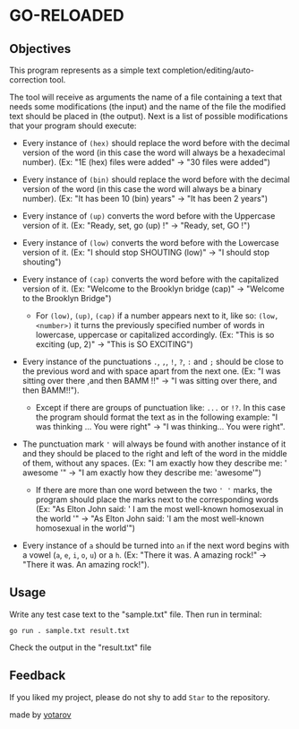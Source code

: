 # GO-RELOADED

## Objectives

This program represents as a simple text completion/editing/auto-correction tool.

The tool will receive as arguments the name of a file containing a text that needs some modifications (the input) and the name of the file the modified text should be placed in (the output). Next is a list of possible modifications that your program should execute:

* Every instance of `(hex)` should replace the word before with the decimal version of the word (in this case the word will always be a hexadecimal number). (Ex: "1E (hex) files were added" -> "30 files were added")

* Every instance of `(bin)` should replace the word before with the decimal version of the word (in this case the word will always be a binary number). (Ex: "It has been 10 (bin) years" -> "It has been 2 years")

* Every instance of `(up)` converts the word before with the Uppercase version of it. (Ex: "Ready, set, go (up) !" -> "Ready, set, GO !")

* Every instance of `(low)` converts the word before with the Lowercase version of it. (Ex: "I should stop SHOUTING (low)" -> "I should stop shouting")

* Every instance of `(cap)` converts the word before with the capitalized version of it. (Ex: "Welcome to the Brooklyn bridge (cap)" -> "Welcome to the Brooklyn Bridge")
        
    - For `(low)`, `(up)`, `(cap)` if a number appears next to it, like so: `(low, <number>)` it turns the previously specified number of words in lowercase, uppercase or capitalized accordingly. (Ex: "This is so exciting (up, 2)" -> "This is SO EXCITING")

* Every instance of the punctuations `.`, `,`, `!`, `?`, `:` and `;` should be close to the previous word and with space apart from the next one. (Ex: "I was sitting over there ,and then BAMM !!" -> "I was sitting over there, and then BAMM!!").
    - Except if there are groups of punctuation like: `...` or `!?`. In this case the program should format the text as in the following example: "I was thinking ... You were right" -> "I was thinking... You were right".

* The punctuation mark `'` will always be found with another instance of it and they should be placed to the right and left of the word in the middle of them, without any spaces. (Ex: "I am exactly how they describe me: ' awesome '" -> "I am exactly how they describe me: 'awesome'")
    - If there are more than one word between the two `' '` marks, the program should place the marks next to the corresponding words (Ex: "As Elton John said: ' I am the most well-known homosexual in the world '" -> "As Elton John said: 'I am the most well-known homosexual in the world'")

* Every instance of `a` should be turned into `an` if the next word begins with a vowel (`a`, `e`, `i`, `o`, `u`) or a `h`. (Ex: "There it was. A amazing rock!" -> "There it was. An amazing rock!").


## Usage

Write any test case text to the "sample.txt" file. Then run in terminal:
```
go run . sample.txt result.txt
```
Check the output in the "result.txt" file


## Feedback

If you liked my project, please do not shy to add `Star` to the repository.

made by <a href="https://github.com/yotarov">yotarov</a>